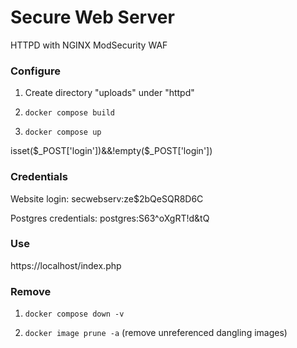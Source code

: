 # Secure Web Server
HTTPD with NGINX ModSecurity WAF

### Configure

1. Create directory "uploads" under "httpd"

2. `docker compose build`

3. `docker compose up`

isset($_POST['login'])&&!empty($_POST['login'])

### Credentials

Website login:
secwebserv:ze$2bQeSQR8D6C

Postgres credentials:
postgres:S63^oXgRT!d&tQ

### Use

https://localhost/index.php

### Remove

1. `docker compose down -v`

2. `docker image prune -a` (remove unreferenced dangling images)